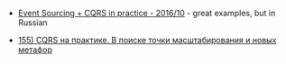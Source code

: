 - [Event Sourcing + CQRS in practice - 2016/10](https://www.youtube.com/watch?v=8RpKPrNE4Js) - great examples, but in Russian

- [155) CQRS на практике. В поиске точки масштабирования и новых метафор](https://www.youtube.com/watch?v=mvIXCgwGf9E)
